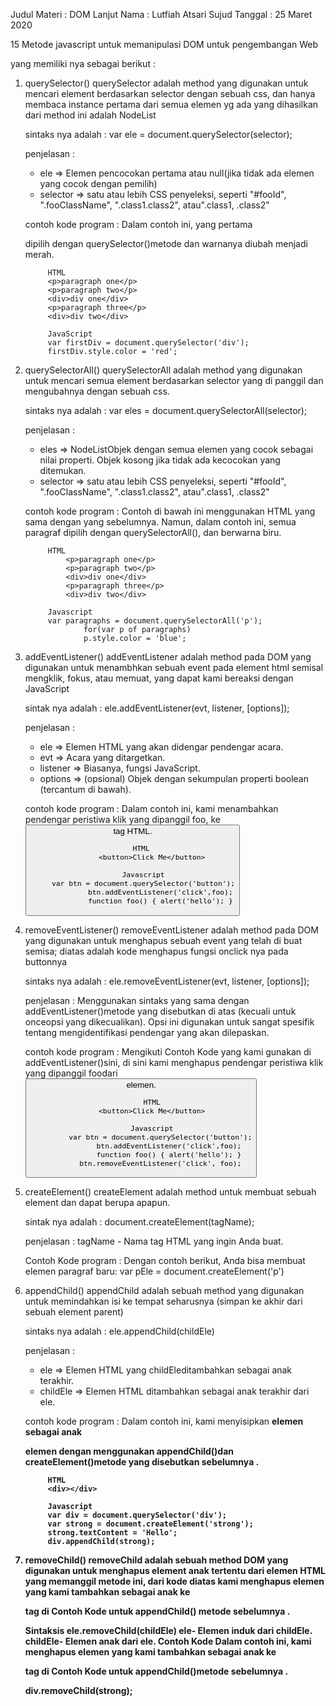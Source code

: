 Judul Materi : DOM Lanjut
Nama : Lutfiah Atsari Sujud
Tanggal : 25 Maret 2020

15 Metode javascript untuk memanipulasi DOM untuk pengembangan Web

yang memiliki nya sebagai berikut :
1. querySelector()
    querySelector adalah method yang digunakan untuk mencari element berdasarkan selector dengan sebuah css, dan hanya membaca instance pertama dari semua elemen yg ada yang dihasilkan dari method ini adalah NodeList

    sintaks nya adalah :
    var ele = document.querySelector(selector);
    
    penjelasan :
    - ele => Elemen pencocokan pertama atau null(jika tidak ada elemen yang cocok dengan pemilih)
    - selector => satu atau lebih CSS penyeleksi, seperti "#fooId", ".fooClassName", ".class1.class2", atau".class1, .class2"

    contoh kode program :
    Dalam contoh ini, yang pertama <div> dipilih dengan querySelector()metode dan warnanya diubah menjadi merah.

            HTML
            <p>paragraph one</p>
            <p>paragraph two</p>
            <div>div one</div>
            <p>paragraph three</p>
            <div>div two</div>

            JavaScript
            var firstDiv = document.querySelector('div');
            firstDiv.style.color = 'red';

2. querySelectorAll()
    querySelectorAll adalah method yang digunakan untuk mencari semua element berdasarkan selector yang di
    panggil dan mengubahnya  dengan sebuah css.

    sintaks nya adalah :
    var eles = document.querySelectorAll(selector);

    penjelasan :
    - eles => NodeListObjek dengan semua elemen yang cocok sebagai nilai properti. Objek kosong jika tidak ada kecocokan yang ditemukan.
    - selector => satu atau lebih CSS penyeleksi, seperti "#fooId", ".fooClassName", ".class1.class2", atau".class1, .class2"

    contoh kode program :
    Contoh di bawah ini menggunakan HTML yang sama dengan yang sebelumnya. Namun, dalam contoh ini, semua paragraf dipilih dengan querySelectorAll(), dan berwarna biru.

            HTML
                <p>paragraph one</p>
                <p>paragraph two</p>
                <div>div one</div>
                <p>paragraph three</p>
                <div>div two</div>

            Javascript 
            var paragraphs = document.querySelectorAll('p');
                    for(var p of paragraphs)
                    p.style.color = 'blue';

3. addEventListener()
    addEventListener adalah method pada DOM yang digunakan untuk menambhkan sebuah event pada element html semisal mengklik, fokus, atau memuat, yang dapat kami bereaksi dengan JavaScript

    sintak nya adalah :
    ele.addEventListener(evt, listener, [options]);

    penjelasan :
    - ele => Elemen HTML yang akan didengar pendengar acara.
    - evt => Acara yang ditargetkan.
    - listener => Biasanya, fungsi JavaScript.
    - options => (opsional) Objek dengan sekumpulan properti  boolean (tercantum di bawah).

    contoh kode program :
    Dalam contoh ini, kami menambahkan pendengar peristiwa klik yang dipanggil foo, ke <button> tag HTML.

            HTML 
                <button>Click Me</button>

            Javascript
            var btn = document.querySelector('button');
                    btn.addEventListener('click',foo);
                    function foo() { alert('hello'); }

4. removeEventListener()
    removeEventListener adalah method pada DOM yang digunakan untuk menghapus sebuah event yang telah di buat semisa; diatas adalah kode menghapus fungsi onclick nya pada buttonnya

    sintaks nya adalah :
    ele.removeEventListener(evt, listener, [options]);

    penjelasan :
    Menggunakan sintaks yang sama dengan addEventListener()metode yang disebutkan di atas (kecuali untuk onceopsi yang dikecualikan). Opsi ini digunakan untuk sangat spesifik tentang mengidentifikasi pendengar yang akan dilepaskan.

    contoh kode program :
    Mengikuti Contoh Kode yang kami gunakan di addEventListener()sini, di sini kami menghapus pendengar peristiwa klik yang dipanggil foodari <button> elemen.

            HTML
            <button>Click Me</button>

            Javascript
                var btn = document.querySelector('button');
                    btn.addEventListener('click',foo);
                    function foo() { alert('hello'); }
                btn.removeEventListener('click', foo);

5. createElement()
    createElement adalah method untuk membuat sebuah element dan dapat berupa apapun.

    sintak nya adalah :
    document.createElement(tagName);

    penjelasan :
    tagName - Nama tag HTML yang ingin Anda buat.

    Contoh Kode program :
    Dengan contoh berikut, Anda bisa membuat elemen paragraf baru:
    var pEle = document.createElement('p')

6. appendChild()
    appendChild adalah sebuah method yang digunakan untuk
    memindahkan isi ke tempat seharusnya (simpan ke akhir dari sebuah element parent)

    sintaks nya adalah :
    ele.appendChild(childEle)

    penjelasan :
    - ele => Elemen HTML yang childEleditambahkan sebagai anak terakhir.
    - childEle => Elemen HTML ditambahkan sebagai anak terakhir dari ele.

    contoh kode program :
    Dalam contoh ini, kami menyisipkan <strong>elemen sebagai anak <div>elemen dengan menggunakan appendChild()dan createElement()metode yang disebutkan sebelumnya .

            HTML
            <div></div>

            Javascript
            var div = document.querySelector('div');
            var strong = document.createElement('strong');
            strong.textContent = 'Hello';
            div.appendChild(strong);

7. removeChild()
    removeChild adalah sebuah method DOM yang digunakan untuk menghapus element anak tertentu dari elemen HTML yang memanggil metode ini, dari kode diatas kami menghapus <strong> elemen yang kami tambahkan sebagai anak ke <div> tag di Contoh Kode untuk appendChild() metode sebelumnya .
    
    Sintaksis
    ele.removeChild(childEle)
    ele- Elemen induk dari childEle.
    childEle- Elemen anak dari ele.
    Contoh Kode
    Dalam contoh ini, kami menghapus <strong>elemen yang kami tambahkan sebagai anak ke <div>tag di Contoh Kode untuk appendChild()metode sebelumnya .

    div.removeChild(strong);